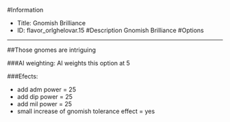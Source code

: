 #Information
 - Title: Gnomish Brilliance
 - ID: flavor_orlghelovar.15
#Description
Gnomish Brilliance
#Options

___
##Those gnomes are intriguing

###AI weighting:
AI weights this option at 5


###Efects:<ul><li>add adm power = 25</li><li>add dip power = 25</li><li>add mil power = 25</li><li>small increase of gnomish tolerance effect = yes</li></ul>
